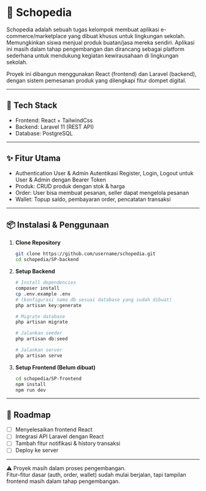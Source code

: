 # 🛒 Schopedia

Schopedia adalah sebuah tugas kelompok membuat aplikasi e-commerce/marketplace yang dibuat khusus untuk lingkungan sekolah. Memungkinkan siswa menjual produk buatan/jasa mereka sendiri.
Aplikasi ini masih dalam tahap pengembangan dan dirancang sebagai platform sederhana untuk mendukung kegiatan kewirausahaan di lingkungan sekolah.

Proyek ini dibangun menggunakan React (frontend) dan Laravel (backend), dengan sistem pemesanan produk yang dilengkapi fitur dompet digital.

---

## 🚀 Tech Stack
- Frontend: React + TailwindCss
- Backend: Laravel 11 (REST API)
- Database: PostgreSQL

---

## ✨ Fitur Utama
- Authentication User & Admin
  Autentikasi Register, Login, Logout untuk User & Admin dengan Bearer Token
- Produk: CRUD produk dengan stok & harga
- Order: User bisa membuat pesanan, seller dapat mengelola pesanan
- Wallet: Topup saldo, pembayaran order, pencatatan transaksi

---

## 📦 Instalasi & Penggunaan

1. **Clone Repository**
   ```bash
   git clone https://github.com/username/schopedia.git
   cd schopedia/SP-backend
   ```

2. **Setup Backend**
    ```bash
    # Install dependencies
    composer install
    cp .env.example .env
    # (konfigurasi nama db sesuai database yang sudah dibuat)
    php artisan key:generate
    
    # Migrate database
    php artisan migrate
    
    # Jalankan seeder
    php artisan db:seed
    
    # Jalankan server
    php artisan serve
    ```

3. **Setup Frontend (Belum dibuat)**
    ```bash
    cd schopedia/SP-frontend
    npm install
    npm run dev
    ```

---

## 📅 Roadmap
- [ ] Menyelesaikan frontend React
- [ ] Integrasi API Laravel dengan React
- [ ] Tambah fitur notifikasi & history transaksi
- [ ] Deploy ke server

---

⚠️ Proyek masih dalam proses pengembangan.  
Fitur-fitur dasar (auth, order, wallet) sudah mulai berjalan, tapi tampilan frontend masih dalam tahap pengembangan.


